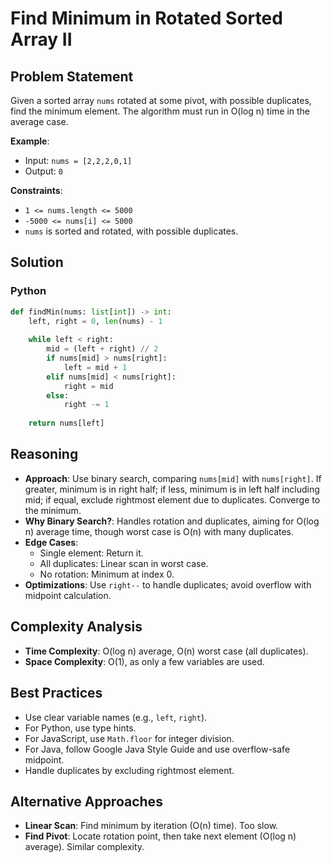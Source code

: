 # Find Minimum in Rotated Sorted Array II

## Problem Statement
Given a sorted array `nums` rotated at some pivot, with possible duplicates, find the minimum element. The algorithm must run in O(log n) time in the average case.

**Example**:
- Input: `nums = [2,2,2,0,1]`
- Output: `0`

**Constraints**:
- `1 <= nums.length <= 5000`
- `-5000 <= nums[i] <= 5000`
- `nums` is sorted and rotated, with possible duplicates.

## Solution

### Python
```python
def findMin(nums: list[int]) -> int:
    left, right = 0, len(nums) - 1
    
    while left < right:
        mid = (left + right) // 2
        if nums[mid] > nums[right]:
            left = mid + 1
        elif nums[mid] < nums[right]:
            right = mid
        else:
            right -= 1
    
    return nums[left]
```

## Reasoning
- **Approach**: Use binary search, comparing `nums[mid]` with `nums[right]`. If greater, minimum is in right half; if less, minimum is in left half including mid; if equal, exclude rightmost element due to duplicates. Converge to the minimum.
- **Why Binary Search?**: Handles rotation and duplicates, aiming for O(log n) average time, though worst case is O(n) with many duplicates.
- **Edge Cases**:
  - Single element: Return it.
  - All duplicates: Linear scan in worst case.
  - No rotation: Minimum at index 0.
- **Optimizations**: Use `right--` to handle duplicates; avoid overflow with midpoint calculation.

## Complexity Analysis
- **Time Complexity**: O(log n) average, O(n) worst case (all duplicates).
- **Space Complexity**: O(1), as only a few variables are used.

## Best Practices
- Use clear variable names (e.g., `left`, `right`).
- For Python, use type hints.
- For JavaScript, use `Math.floor` for integer division.
- For Java, follow Google Java Style Guide and use overflow-safe midpoint.
- Handle duplicates by excluding rightmost element.

## Alternative Approaches
- **Linear Scan**: Find minimum by iteration (O(n) time). Too slow.
- **Find Pivot**: Locate rotation point, then take next element (O(log n) average). Similar complexity.